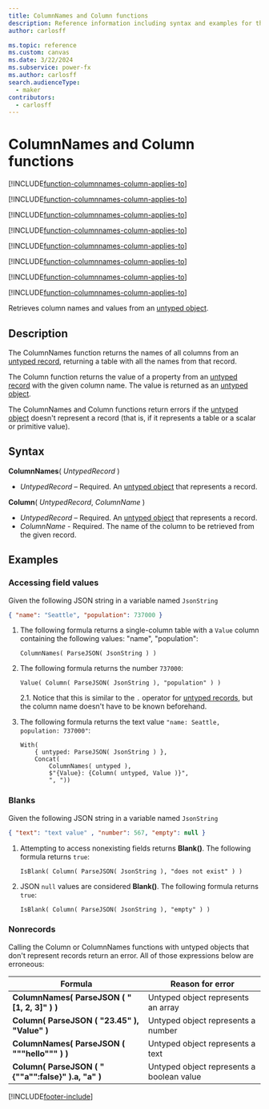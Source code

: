 ```yaml
---
title: ColumnNames and Column functions
description: Reference information including syntax and examples for the ColumnNames and Column functions.
author: carlosff

ms.topic: reference
ms.custom: canvas
ms.date: 3/22/2024
ms.subservice: power-fx
ms.author: carlosff
search.audienceType: 
  - maker
contributors:
  - carlosff
---
```

# ColumnNames and Column functions

[!INCLUDE[function-columnnames-column-applies-to](includes/function-columnnames-column-applies-to.md)]

[!INCLUDE[function-columnnames-column-applies-to](includes/function-columnnames-column-applies-to.md)]

[!INCLUDE[function-columnnames-column-applies-to](includes/function-columnnames-column-applies-to.md)]

[!INCLUDE[function-columnnames-column-applies-to](includes/function-columnnames-column-applies-to.md)]

[!INCLUDE[function-columnnames-column-applies-to](includes/function-columnnames-column-applies-to.md)]

[!INCLUDE[function-columnnames-column-applies-to](includes/function-columnnames-column-applies-to.md)]

[!INCLUDE[function-columnnames-column-applies-to](includes/function-columnnames-column-applies-to.md)]

[!INCLUDE[function-columnnames-column-applies-to](includes/function-columnnames-column-applies-to.md)]



Retrieves column names and values from an [untyped object](../untyped-object.md).

## Description
The ColumnNames function returns the names of all columns from an [untyped record](../untyped-object.md), returning a table with all the names from that record.

The Column function returns the value of a property from an [untyped record](../untyped-object.md) with the given column name. The value is returned as an [untyped object](../untyped-object.md).

The ColumnNames and Column functions return errors if the [untyped object](../untyped-object.md) doesn't represent a record (that is, if it represents a table or a scalar or primitive value).

## Syntax
**ColumnNames**( *UntypedRecord* )

* *UntypedRecord* – Required. An [untyped object](../untyped-object.md) that represents a record.

**Column**( *UntypedRecord*, *ColumnName* )

* *UntypedRecord* – Required. An [untyped object](../untyped-object.md) that represents a record.
* *ColumnName* - Required. The name of the column to be retrieved from the given record.

## Examples

### Accessing field values
Given the following JSON string in a variable named `JsonString`
```JSON
{ "name": "Seattle", "population": 737000 }
```

1. The following formula returns a single-column table with a `Value` column containing the following values: "name", "population":
    ```power-fx
    ColumnNames( ParseJSON( JsonString ) )
    ```
2. The following formula returns the number `737000`:
    ```power-fx
    Value( Column( ParseJSON( JsonString ), "population" ) )
    ```
    2.1. Notice that this is similar to the `.` operator for [untyped records](../untyped-object.md#record-types), but the column name doesn't have to be known beforehand.

3. The following formula returns the text value `"name: Seattle, population: 737000"`:
    ```power-fx
    With(
        { untyped: ParseJSON( JsonString ) },
        Concat(
            ColumnNames( untyped ),
            $"{Value}: {Column( untyped, Value )}",
            ", "))
    ```

### Blanks
Given the following JSON string in a variable named `JsonString`
```JSON
{ "text": "text value" , "number": 567, "empty": null }
```

1. Attempting to access nonexisting fields returns **Blank()**. The following formula returns `true`:
    ```power-fx
    IsBlank( Column( ParseJSON( JsonString ), "does not exist" ) )
    ```
2. JSON `null` values are considered **Blank()**. The following formula returns `true`:
    ```power-fx
    IsBlank( Column( ParseJSON( JsonString ), "empty" ) )
    ```

### Nonrecords
Calling the Column or ColumnNames functions with untyped objects that don't represent records return an error. All of those expressions below are erroneous:

| Formula                                          | Reason for error                                 |
| ------------------------------------------------ | ------------------------------------------- |
| **ColumnNames( ParseJSON ( "[1, 2, 3]" ) )**       | Untyped object represents an array          |
| **Column( ParseJSON ( "23.45" ), "Value" )**           | Untyped object represents a number          |
| **ColumnNames( ParseJSON ( """hello""" ) )**       | Untyped object represents a text            |
| **Column( ParseJSON ( "{""a"":false}" ).a, "a" )** | Untyped object represents a boolean value   |


[!INCLUDE[footer-include](../../includes/footer-banner.md)]








